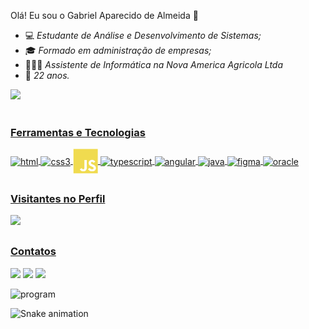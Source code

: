 Olá! Eu sou o Gabriel Aparecido de Almeida 👋 

 - 💻 *Estudante de Análise e Desenvolvimento de Sistemas;* 
 - 🎓 *Formado em administração de empresas;*
 - 👩🏿‍💻 *Assistente de Informática na Nova America Agricola Ltda*
 - 🌚 *22 anos.*
 
  <div >
   <a href="https://github.com/gabriel1999ap">
  
  <img height="180em" src="https://github-readme-stats.vercel.app/api/top-langs/?username=gabriel1999ap&&layout=compact&hide=shell&theme=highcontrast">

  </div>
 

  <div style="display: inline_block"><br>
   
  ### Ferramentas e Tecnologias
   
  <img align = "center" src="https://cdn.jsdelivr.net/gh/devicons/devicon/icons/html5/html5-original.svg" alt="html" height="40" width="40"/> 
  <img align = "center" src="https://cdn.jsdelivr.net/gh/devicons/devicon/icons/css3/css3-original.svg" alt="css3" height="40" width="40"/>
   <img align = "center" src="https://raw.githubusercontent.com/devicons/devicon/master/icons/javascript/javascript-plain.svg" alt="javascript" height="40" width="40"/>
  <img align = "center" src="https://cdn.jsdelivr.net/gh/devicons/devicon/icons/typescript/typescript-original.svg" alt="typescript" height="40" width="40"/> 
  <img align = "center" src="https://cdn.jsdelivr.net/gh/devicons/devicon/icons/angularjs/angularjs-original.svg" alt="angular" height="40" width="40"/>
   <img align = "center" src="https://cdn.jsdelivr.net/gh/devicons/devicon/icons/java/java-original.svg" alt="java" height="40" width="40"/>
   <img align = "center" src="https://cdn.jsdelivr.net/gh/devicons/devicon/icons/figma/figma-original.svg" alt="figma" height="40" width="40"/>
  <img align = "center" src="https://cdn.jsdelivr.net/gh/devicons/devicon/icons/oracle/oracle-original.svg" alt="oracle" height="50" width="50" />

   
      
</div>  
 
 
  ##          
   
  ### Visitantes no Perfil
 <img align="relative" src="https://profile-counter.glitch.me/gabriel1999ap/count.svg" > 
  

  
 ##
  ### Contatos
 <div>
  
<a href="https://www.instagram.com/gabri.ap/" target="_blank"><img src="https://img.shields.io/badge/-Instagram-%23E4405F?style=for-the-badge&logo=instagram&logoColor=white" target="_blank"></a>
<a href="https://www.linkedin.com/in/gabriel-almeida-9453b3197/" target="_blank"><img src="https://img.shields.io/badge/-LinkedIn-%230077B5?style=for-the-badge&logo=linkedin&logoColor=white" target="_blank"></a>
 <a href="https://api.whatsapp.com/send?phone=5518996198273" target="blank"><img src="https://img.shields.io/badge/WhatsApp-25D366?style=for-the-badge&logo=whatsapp&logoColor=white" target="_blank"></a> 
</div>
   
 <div><img alt="program" width="200" src="https://i.imgur.com/W9JAcV9.gif"></div>
 
 
 ![Snake animation](https://github.com/gabriel1999ap/gabriel1999ap/blob/output/github-contribution-grid-snake.svg)
